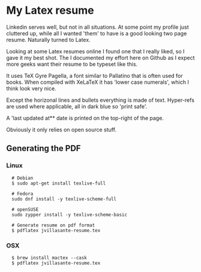 # My Latex resume

Linkedin serves well, but not in all situations. At some point my profile
just cluttered up, while all I wanted 'them' to have is a good looking
two page resume. Naturally turned to Latex.

Looking at some Latex resumes online I found one that I really liked, so
I gave it my best shot. The I documented my effort here on Github as I
expect more geeks want their resume to be typeset like this.

It uses TeX Gyre Pagella, a font similar to Pallatino that is often used for
books. When compiled with XeLaTeX it has 'lower case numerals', which I
think look very nice.

Except the horizonal lines and bullets everything is made of text.
Hyper-refs are used where applicable, all in dark blue so 'print safe'.

A 'last updated at\*\* date is printed on the top-right of the page.

Obviously it only relies on open source stuff.

## Generating the PDF

### Linux

```
  # Debian
  $ sudo apt-get install texlive-full

  # Fedora
  sudo dnf install -y texlive-scheme-full

  # openSUSE
  sudo zypper install -y texlive-scheme-basic

  # Generate resume on pdf format
  $ pdflatex jvillasante-resume.tex
```

### OSX

```
  $ brew install mactex --cask
  $ pdflatex jvillasante-resume.tex
```
